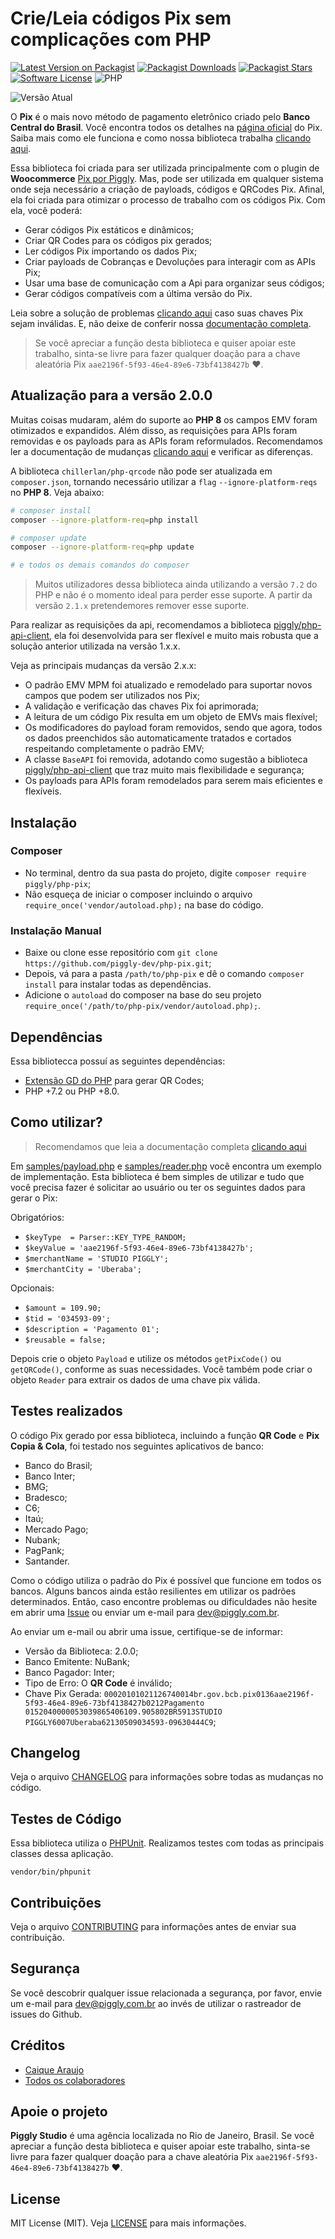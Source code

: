 # Crie/Leia códigos Pix sem complicações com PHP

[![Latest Version on Packagist](https://img.shields.io/packagist/v/piggly/php-pix.svg?style=flat-square)](https://packagist.org/packages/piggly/php-pix) [![Packagist Downloads](https://img.shields.io/packagist/dt/piggly/php-pix?style=flat-square)](https://packagist.org/packages/piggly/php-pix) [![Packagist Stars](https://img.shields.io/packagist/stars/piggly/php-pix?style=flat-square)](https://packagist.org/packages/piggly/php-pix) [![Software License](https://img.shields.io/badge/license-MIT-brightgreen.svg?style=flat-square)](LICENSE) ![PHP](https://img.shields.io/packagist/php-v/piggly/php-pix?style=flat-square)

![Versão Atual](https://img.shields.io/badge/version-2.x.x-green?style=flat-square) 

O **Pix** é o mais novo método de pagamento eletrônico criado pelo **Banco Central do Brasil**. Você encontra todos os detalhes na [página oficial](https://www.bcb.gov.br/estabilidadefinanceira/pix) do Pix. Saiba mais como ele funciona e como nossa biblioteca trabalha [clicando aqui](https://github.com/piggly-dev/php-pix/wiki/04.-Pix).

Essa biblioteca foi criada para ser utilizada principalmente com o plugin de **Woocommerce** [Pix por Piggly](https://wordpress.org/plugins/pix-por-piggly/). Mas, pode ser utilizada em qualquer sistema onde seja necessário a criação de payloads, códigos e QRCodes Pix. Afinal, ela foi criada para otimizar o processo de trabalho com os códigos Pix. Com ela, você poderá:

* Gerar códigos Pix estáticos e dinâmicos;
* Criar QR Codes para os códigos pix gerados;
* Ler códigos Pix importando os dados Pix;
* Criar payloads de Cobranças e Devoluções para interagir com as APIs Pix;
* Usar uma base de comunicação com a Api para organizar seus códigos;
* Gerar códigos compatíveis com a última versão do Pix.

Leia sobre a solução de problemas [clicando aqui](https://github.com/piggly-dev/php-pix/wiki/09.-Solu%C3%A7%C3%A3o-de-Problemas) caso suas chaves Pix sejam inválidas. E, não deixe de conferir nossa [documentação completa](https://github.com/piggly-dev/php-pix/wiki).

> Se você apreciar a função desta biblioteca e quiser apoiar este trabalho, sinta-se livre para fazer qualquer doação para a chave aleatória Pix `aae2196f-5f93-46e4-89e6-73bf4138427b` ❤.

## Atualização para a versão 2.0.0

Muitas coisas mudaram, além do suporte ao **PHP 8** os campos EMV foram otimizados e expandidos. Além disso, as requisições para APIs foram removidas e os payloads para as APIs foram reformulados. Recomendamos ler a documentação de mudanças [clicando aqui](https://github.com/piggly-dev/php-pix/wiki/11.-Migrar-para-a-vers%C3%A3o-2.x.x) e verificar as diferenças.

A biblioteca `chillerlan/php-qrcode` não pode ser atualizada em `composer.json`, tornando necessário utilizar a `flag` `--ignore-platform-reqs` no **PHP 8**. Veja abaixo:

```bash
# composer install
composer --ignore-platform-req=php install

# composer update
composer --ignore-platform-req=php update

# e todos os demais comandos do composer
```

> Muitos utilizadores dessa biblioteca ainda utilizando a versão `7.2` do PHP e não é o momento ideal para perder esse suporte. A partir da versão `2.1.x` pretendemores remover esse suporte.

Para realizar as requisições da api, recomendamos a biblioteca [piggly/php-api-client](https://github.com/piggly-dev/php-api-client), ela foi desenvolvida para ser flexível e muito mais robusta que a solução anterior utilizada na versão 1.x.x.

Veja as principais mudanças da versão 2.x.x:

* O padrão EMV MPM foi atualizado e remodelado para suportar novos campos que podem ser utilizados nos Pix;
* A validação e verificação das chaves Pix foi aprimorada;
* A leitura de um código Pix resulta em um objeto de EMVs mais flexível;
* Os modificadores do payload foram removidos, sendo que agora, todos os dados preenchidos são automaticamente tratados e cortados respeitando completamente o padrão EMV;
* A classe `BaseAPI` foi removida, adotando como sugestão a biblioteca [piggly/php-api-client](https://github.com/piggly-dev/php-api-client) que traz muito mais flexibilidade e segurança;
* Os payloads para APIs foram remodelados para serem mais eficientes e flexíveis.

## Instalação

### Composer

* No terminal, dentro da sua pasta do projeto, digite `composer require piggly/php-pix`;
* Não esqueça de iniciar o composer incluindo o arquivo `require_once('vendor/autoload.php);` na base do código.

### Instalação Manual

* Baixe ou clone esse repositório com `git clone https://github.com/piggly-dev/php-pix.git`;
* Depois, vá para a pasta `/path/to/php-pix` e dê o comando `composer install` para instalar todas as dependências.
* Adicione o `autoload` do composer na base do seu projeto `require_once('/path/to/php-pix/vendor/autoload.php);`.

## Dependências

Essa bibliotecca possuí as seguintes dependências:

* [Extensão GD do PHP](https://www.php.net/manual/pt_BR/book.image.php) para gerar QR Codes;
* PHP +7.2 ou PHP +8.0.

## Como utilizar?

> Recomendamos que leia a documentação completa [clicando aqui](https://github.com/piggly-dev/php-pix/wiki)

Em [samples/payload.php](samples/payload.php) e [samples/reader.php](samples/reader.php) você encontra um exemplo de implementação. Esta biblioteca é bem simples de utilizar e tudo que você precisa fazer é solicitar ao usuário ou ter os seguintes dados para gerar o Pix:

Obrigatórios:

* `$keyType  = Parser::KEY_TYPE_RANDOM;`
* `$keyValue = 'aae2196f-5f93-46e4-89e6-73bf4138427b';`
* `$merchantName = 'STUDIO PIGGLY';`
* `$merchantCity = 'Uberaba';`

Opcionais:

* `$amount = 109.90;`
* `$tid = '034593-09';`
* `$description = 'Pagamento 01';`
* `$reusable = false;`

Depois crie o objeto `Payload` e utilize os métodos `getPixCode()` ou `getQRCode()`, conforme as suas necessidades. Você também pode criar o objeto `Reader` para extrair os dados de uma chave pix válida.

## Testes realizados

O código Pix gerado por essa biblioteca, incluindo a função **QR Code** e **Pix Copia & Cola**, foi testado nos seguintes aplicativos de banco:

* Banco do Brasil;
* Banco Inter;
* BMG;
* Bradesco;
* C6;
* Itaú;
* Mercado Pago;
* Nubank;
* PagPank;
* Santander.

Como o código utiliza o padrão do Pix é possível que funcione em todos os bancos. Alguns bancos ainda estão resilientes em utilizar os padrões determinados. Então, caso encontre problemas ou dificuldades não hesite em abrir uma [Issue](https://github.com/piggly-dev/php-pix/issues) ou enviar um e-mail para [dev@piggly.com.br](mailto:dev@piggly.com.br).

Ao enviar um e-mail ou abrir uma issue, certifique-se de informar:

* Versão da Biblioteca: 2.0.0;
* Banco Emitente: NuBank;
* Banco Pagador: Inter;
* Tipo de Erro: O **QR Code** é inválido;
* Chave Pix Gerada: `00020101021126740014br.gov.bcb.pix0136aae2196f-5f93-46e4-89e6-73bf4138427b0212Pagamento 0152040000053039865406109.905802BR5913STUDIO PIGGLY6007Uberaba62130509034593-09630444C9`;

## Changelog

Veja o arquivo [CHANGELOG](CHANGELOG.md) para informações sobre todas as mudanças no código.

## Testes de Código

Essa biblioteca utiliza o [PHPUnit](https://phpunit.de/). Realizamos testes com todas as principais classes dessa aplicação.

```
vendor/bin/phpunit
```

## Contribuições

Veja o arquivo [CONTRIBUTING](CONTRIBUTING.md) para informações antes de enviar sua contribuição.

## Segurança

Se você descobrir qualquer issue relacionada a segurança, por favor, envie um e-mail para [dev@piggly.com.br](mailto:dev@piggly.com.br) ao invés de utilizar o rastreador de issues do Github.

## Créditos

- [Caique Araujo](https://github.com/caiquearaujo)
- [Todos os colaboradores](../../contributors)

## Apoie o projeto

**Piggly Studio** é uma agência localizada no Rio de Janeiro, Brasil. Se você apreciar a função desta biblioteca e quiser apoiar este trabalho, sinta-se livre para fazer qualquer doação para a chave aleatória Pix `aae2196f-5f93-46e4-89e6-73bf4138427b` ❤.

## License

MIT License (MIT). Veja [LICENSE](LICENSE) para mais informações.